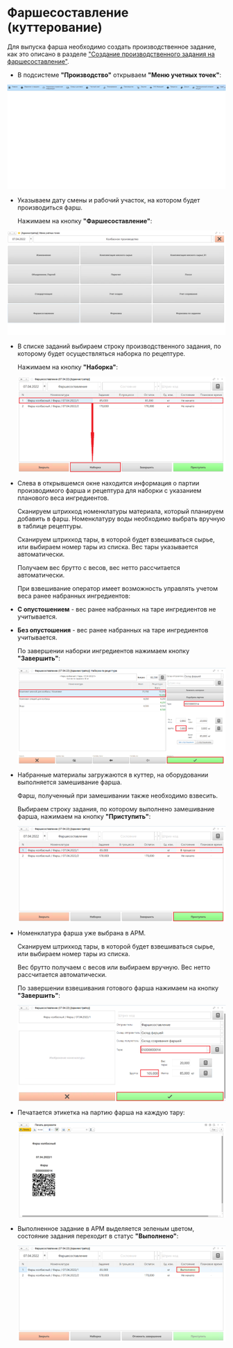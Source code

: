 # Фаршесоставление (куттерование)

Для выпуска фарша необходимо создать производственное задание, как это описано в разделе ["Создание производственного задания на фаршесоставление"](./CreateTaskForAMinsedMeat.md).

- В подсистеме **"Производство"** открываем **"Меню учетных точек"**:

![Производство.Меню учетных точек](MincedMeat.assets/Pictures_01.gif)

- Указываем дату смены и рабочий участок, на котором будет производиться фарш.

  Нажимаем на кнопку **"Фаршесоставление"**:

![Меню учетных точек.Колбасное производство. Фаршесоставление](MincedMeat.assets/Pictures_02.gif)

- В списке заданий выбираем строку производственного задания, по которому будет осуществляться наборка по рецептуре.

  Нажимаем на кнопку **"Наборка"**:

  ![Меню учетных точек.Колбасное производство. Фаршесоставление. Наборка](MincedMeat.assets/Pictures_03.png)

- Слева в открывшемся окне находится информация о партии производимого фарша и рецептура для наборки с указанием планового веса ингредиентов.

  Сканируем штрихкод номенклатуры материала, который планируем добавить в фарш. Номенклатуру воды необходимо выбрать вручную в таблице рецептуры.

  Сканируем штрихкод тары, в которой будет взвешиваться сырье, или выбираем номер тары из списка. Вес тары указывается автоматически.

  Получаем вес брутто с весов, вес нетто рассчитается автоматически.

  При взвешивание оператор имеет возможность управлять учетом веса ранее набранных ингредиентов:

- **С опустошением** - вес ранее набранных на таре ингредиентов не учитывается.
- **Без опустошения** - вес ранее набранных на таре ингредиентов учитывается.
  
  По завершении наборки ингредиентов нажимаем кнопку **"Завершить"**:

  ![Меню учетных точек.Колбасное производство. Фаршесоставление. Наборка](MincedMeat.assets/Pictures_04.png)

- Набранные материалы загружаются в куттер, на оборудовании выполняется замешивание фарша.

  Фарш, полученный при замешивании также необходимо взвесить.

  Выбираем строку задания, по которому выполнено замешивание фарша, нажимаем на кнопку **"Приступить"**:

  ![Меню учетных точек.Колбасное производство. Фаршесоставление. Приступить](MincedMeat.assets/Pictures_05.png)

- Номенклатура фарша уже выбрана в АРМ.

  Сканируем штрихкод тары, в которой будет взвешиваться сырье, или выбираем номер тары из списка.

  Вес брутто получаем с весов или выбираем вручную. Вес нетто рассчитается автоматически.

  По завершении взвешивания готового фарша нажимаем на кнопку **"Завершить"**:

  ![Меню учетных точек.Колбасное производство. Фаршесоставление. Завершить](MincedMeat.assets/Pictures_06.png)

- Печатается этикетка на партию фарша на каждую тару:

  ![Этикетка партии](MincedMeat.assets/Pictures_07.png)

- Выполненное задание в  АРМ выделяется зеленым цветом, состояние задания переходит в статус **"Выполнено"**:

  ![Меню учетных точек.Колбасное производство. Фаршесоставление. Выполнено](MincedMeat.assets/Pictures_08.png)